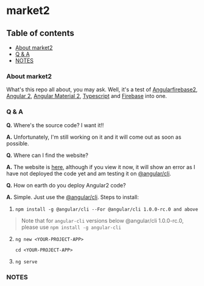 # market2
## Table of contents
- [About market2](#about-market2)
- [Q & A](#q--a)
- [NOTES](#notes)

### About market2
What's this repo all about, you may ask. Well, it's a test of [Angularfirebase2](https://github.com/angular/angularfirebase2), [Angular 2](https://github.com/angular/angular), [Angular Material 2](https://github.com/angular/material2), [Typescript](https://typescriptlang.org) and [Firebase](https://github.com/firebase) into one. <!--TODO: Make about longer-->

### Q & A
**Q.** Where's the source code? I want it!!

**A.** Unfortunately, I'm still working on it and it will come out as soon as possible. <!--TODO: Add link to source code for market2-->

**Q.** Where can I find the website?

**A.** The website is [here](https://market2beta.firebaseapp.com/), although if you view it now, it will show an error as I have not deployed the code yet and am testing it on [@angular/cli](https://github.com/angular/angular-cli). <!--TODO: Make website deploy-->

**Q.** How on earth do you deploy Angular2 code?

**A.** Simple. Just use the [@angular/cli](https://github.com/angular/angular-cli). Steps to install:
1. `npm install -g @angular/cli --For @angular/cli 1.0.0-rc.0 and above`
> Note that for `angular-cli` versions below @angular/cli 1.0.0-rc.0, please use `npm install -g angular-cli`

2. 
    ```
    ng new <YOUR-PROJECT-APP>
    
    cd <YOUR-PROJECT-APP>
    ```
3. `ng serve`
### NOTES
<!--TODO: Add notes-->
